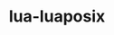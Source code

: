 ---
title: "lua-luaposix"
layout: cache
categories: [package, develop]
meta: {"compilers": ["gcc@11.4.0", "gcc@7.5.0", "intel-oneapi-compilers@2025.1.0"], "num_specs": 67, "num_specs_by_stack": {"e4s-neoverse-v2": 13, "e4s-oneapi": 15, "radiuss": 13, "root": 67, "tutorial": 13}, "oss": ["ubuntu18.04", "ubuntu22.04"], "platforms": ["linux"], "stacks": ["e4s-neoverse-v2", "e4s-oneapi", "radiuss", "root", "tutorial"], "targets": ["neoverse_v2", "x86_64_v3"], "versions": ["36.1"]}
spec_details: [{"compiler": "intel-oneapi-compilers@2025.1.0", "hash": "3au765srmwnt2yw6lohw3j25qt7yajvp", "os": "ubuntu22.04", "platform": "linux", "size": "-", "stacks": ["e4s-oneapi", "root"], "target": "x86_64_v3", "variants": ["build_system=lua"], "versions": ["36.1"]}, {"compiler": "gcc@11.4.0", "hash": "4c2m5yjxr3zpywfrtmfrc6vrxtwbrm2u", "os": "ubuntu22.04", "platform": "linux", "size": "-", "stacks": ["root"], "target": "x86_64_v3", "variants": ["build_system=lua"], "versions": ["36.1"]}, {"compiler": "gcc@7.5.0", "hash": "4faculmyqyywvczq5raizqdj4daydtfk", "os": "ubuntu18.04", "platform": "linux", "size": "-", "stacks": ["radiuss", "root"], "target": "x86_64_v3", "variants": ["build_system=lua"], "versions": ["36.1"]}, {"compiler": "gcc@11.4.0", "hash": "5usde7u2x5fnpmvlctyqwnjjkddwpcoi", "os": "ubuntu22.04", "platform": "linux", "size": "-", "stacks": ["root", "tutorial"], "target": "x86_64_v3", "variants": ["build_system=lua"], "versions": ["36.1"]}, {"compiler": "gcc@7.5.0", "hash": "645wwrkfqbbdfaiddwrfgthmiu3ptfnv", "os": "ubuntu18.04", "platform": "linux", "size": "-", "stacks": ["radiuss", "root"], "target": "x86_64_v3", "variants": ["build_system=lua"], "versions": ["36.1"]}, {"compiler": "gcc@7.5.0", "hash": "657vevkkmme5gtgvjqfhh4fqjvtdw3tw", "os": "ubuntu18.04", "platform": "linux", "size": "-", "stacks": ["radiuss", "root"], "target": "x86_64_v3", "variants": ["build_system=lua"], "versions": ["36.1"]}, {"compiler": "gcc@7.5.0", "hash": "7hon7gm4eu2eifzd6sp6xporlobee4tj", "os": "ubuntu18.04", "platform": "linux", "size": "-", "stacks": ["radiuss", "root"], "target": "x86_64_v3", "variants": ["build_system=lua"], "versions": ["36.1"]}, {"compiler": "gcc@11.4.0", "hash": "ag6vt3mpfo5tckrbqkf3s7gevp7japh6", "os": "ubuntu22.04", "platform": "linux", "size": "-", "stacks": ["root"], "target": "x86_64_v3", "variants": ["build_system=lua"], "versions": ["36.1"]}, {"compiler": "gcc@11.4.0", "hash": "awkuyoegaaymxd2ahamjrtavt5sbd75q", "os": "ubuntu22.04", "platform": "linux", "size": "-", "stacks": ["e4s-neoverse-v2", "root"], "target": "neoverse_v2", "variants": ["build_system=lua"], "versions": ["36.1"]}, {"compiler": "gcc@11.4.0", "hash": "bfoil5rd73vyogwzx7s3q4sfv4yokmce", "os": "ubuntu22.04", "platform": "linux", "size": "-", "stacks": ["root", "tutorial"], "target": "x86_64_v3", "variants": ["build_system=lua"], "versions": ["36.1"]}, {"compiler": "gcc@11.4.0", "hash": "bhfnmniyesifzw4clcchzyx5fi6zoqio", "os": "ubuntu22.04", "platform": "linux", "size": "-", "stacks": ["e4s-neoverse-v2", "root"], "target": "neoverse_v2", "variants": ["build_system=lua"], "versions": ["36.1"]}, {"compiler": "gcc@11.4.0", "hash": "bn4fq5q62g2c3mawv6nyjf7sffli7ivl", "os": "ubuntu22.04", "platform": "linux", "size": "-", "stacks": ["root"], "target": "x86_64_v3", "variants": ["build_system=lua"], "versions": ["36.1"]}, {"compiler": "gcc@7.5.0", "hash": "bt7jcnodiboue3bnzcghgrwhi6g5datq", "os": "ubuntu18.04", "platform": "linux", "size": "-", "stacks": ["radiuss", "root"], "target": "x86_64_v3", "variants": ["build_system=lua"], "versions": ["36.1"]}, {"compiler": "gcc@7.5.0", "hash": "c4kds2krqralsmpunq7m2rvtpfovtid5", "os": "ubuntu18.04", "platform": "linux", "size": "-", "stacks": ["radiuss", "root"], "target": "x86_64_v3", "variants": ["build_system=lua"], "versions": ["36.1"]}, {"compiler": "gcc@7.5.0", "hash": "d3be4rarwlgjp5m54zupip3gwbhmgigg", "os": "ubuntu18.04", "platform": "linux", "size": "-", "stacks": ["radiuss", "root"], "target": "x86_64_v3", "variants": ["build_system=lua"], "versions": ["36.1"]}, {"compiler": "gcc@11.4.0", "hash": "detdprcohtnl7tblcga3fapr55s6w74h", "os": "ubuntu22.04", "platform": "linux", "size": "-", "stacks": ["root", "tutorial"], "target": "x86_64_v3", "variants": ["build_system=lua"], "versions": ["36.1"]}, {"compiler": "gcc@11.4.0", "hash": "dnyfuu6h6juvetu7w7thdrxuybryfvq2", "os": "ubuntu22.04", "platform": "linux", "size": "-", "stacks": ["root"], "target": "x86_64_v3", "variants": ["build_system=lua"], "versions": ["36.1"]}, {"compiler": "gcc@11.4.0", "hash": "dq57b372ok5xdygd273fn27ejb5qzkny", "os": "ubuntu22.04", "platform": "linux", "size": "-", "stacks": ["root", "tutorial"], "target": "x86_64_v3", "variants": ["build_system=lua"], "versions": ["36.1"]}, {"compiler": "gcc@11.4.0", "hash": "drc6iot2g7ph4h7uhu4fvr54ncgj3v7p", "os": "ubuntu22.04", "platform": "linux", "size": "-", "stacks": ["root", "tutorial"], "target": "x86_64_v3", "variants": ["build_system=lua"], "versions": ["36.1"]}, {"compiler": "intel-oneapi-compilers@2025.1.0", "hash": "edwstcfaiuyxekfgs4jyyxsk6nlklu3t", "os": "ubuntu22.04", "platform": "linux", "size": "-", "stacks": ["e4s-oneapi", "root"], "target": "x86_64_v3", "variants": ["build_system=lua"], "versions": ["36.1"]}, {"compiler": "gcc@7.5.0", "hash": "ejtgworul663k6atsfpjhz3eidfqmhih", "os": "ubuntu18.04", "platform": "linux", "size": "-", "stacks": ["radiuss", "root"], "target": "x86_64_v3", "variants": ["build_system=lua"], "versions": ["36.1"]}, {"compiler": "gcc@11.4.0", "hash": "elyxdomi635m6zljfndc5s6i4y2gmwvj", "os": "ubuntu22.04", "platform": "linux", "size": "-", "stacks": ["root"], "target": "x86_64_v3", "variants": ["build_system=lua"], "versions": ["36.1"]}, {"compiler": "gcc@11.4.0", "hash": "f3dfud76c3q5wkvx4vnkxpkdzua2kbcr", "os": "ubuntu22.04", "platform": "linux", "size": "-", "stacks": ["root", "tutorial"], "target": "x86_64_v3", "variants": ["build_system=lua"], "versions": ["36.1"]}, {"compiler": "gcc@11.4.0", "hash": "fspwh3mmz7zzflyieihgrc4a3v2f4i76", "os": "ubuntu22.04", "platform": "linux", "size": "-", "stacks": ["root", "tutorial"], "target": "x86_64_v3", "variants": ["build_system=lua"], "versions": ["36.1"]}, {"compiler": "gcc@11.4.0", "hash": "g7523hv7femcq4cw7szwkgofzvyjtz4h", "os": "ubuntu22.04", "platform": "linux", "size": "-", "stacks": ["root"], "target": "x86_64_v3", "variants": ["build_system=lua"], "versions": ["36.1"]}, {"compiler": "gcc@11.4.0", "hash": "gmi4sx6tkc5vqsethys6gynryckbitas", "os": "ubuntu22.04", "platform": "linux", "size": "-", "stacks": ["root", "tutorial"], "target": "x86_64_v3", "variants": ["build_system=lua"], "versions": ["36.1"]}, {"compiler": "gcc@11.4.0", "hash": "hdreubdd6vjdiack6fpx5psnhjbrxola", "os": "ubuntu22.04", "platform": "linux", "size": "-", "stacks": ["root"], "target": "x86_64_v3", "variants": ["build_system=lua"], "versions": ["36.1"]}, {"compiler": "gcc@11.4.0", "hash": "hi45l6voio3h6ytw35c7w5z2xbnpjnvw", "os": "ubuntu22.04", "platform": "linux", "size": "-", "stacks": ["root", "tutorial"], "target": "x86_64_v3", "variants": ["build_system=lua"], "versions": ["36.1"]}, {"compiler": "intel-oneapi-compilers@2025.1.0", "hash": "hjxzkujr3if67zwxt3huqsu4uuf7zudr", "os": "ubuntu22.04", "platform": "linux", "size": "-", "stacks": ["e4s-oneapi", "root"], "target": "x86_64_v3", "variants": ["build_system=lua"], "versions": ["36.1"]}, {"compiler": "gcc@11.4.0", "hash": "hl3vdkqfxktw5vbmyl4fqtu5uf75qxv7", "os": "ubuntu22.04", "platform": "linux", "size": "-", "stacks": ["root"], "target": "x86_64_v3", "variants": ["build_system=lua"], "versions": ["36.1"]}, {"compiler": "intel-oneapi-compilers@2025.1.0", "hash": "hm7giglqvbc2r4fq4xebi7cimngyg3bi", "os": "ubuntu22.04", "platform": "linux", "size": "-", "stacks": ["e4s-oneapi", "root"], "target": "x86_64_v3", "variants": ["build_system=lua"], "versions": ["36.1"]}, {"compiler": "gcc@7.5.0", "hash": "i2lemb2xsexnuojvuk374cxr465d2vrt", "os": "ubuntu18.04", "platform": "linux", "size": "-", "stacks": ["radiuss", "root"], "target": "x86_64_v3", "variants": ["build_system=lua"], "versions": ["36.1"]}, {"compiler": "gcc@11.4.0", "hash": "ier3eg4oawkmlcrwma66frk4euaui7kt", "os": "ubuntu22.04", "platform": "linux", "size": "-", "stacks": ["e4s-neoverse-v2", "root"], "target": "neoverse_v2", "variants": ["build_system=lua"], "versions": ["36.1"]}, {"compiler": "gcc@7.5.0", "hash": "jp2icwesnobiy2f5aqixmdzsq3zjih7x", "os": "ubuntu18.04", "platform": "linux", "size": "-", "stacks": ["radiuss", "root"], "target": "x86_64_v3", "variants": ["build_system=lua"], "versions": ["36.1"]}, {"compiler": "intel-oneapi-compilers@2025.1.0", "hash": "kiwuchqrzg6ybyfgzgtjfebdprmrpfgi", "os": "ubuntu22.04", "platform": "linux", "size": "-", "stacks": ["e4s-oneapi", "root"], "target": "x86_64_v3", "variants": ["build_system=lua"], "versions": ["36.1"]}, {"compiler": "gcc@11.4.0", "hash": "kkqmtrdxaikzv7yimbpjgbtmzhgozcou", "os": "ubuntu22.04", "platform": "linux", "size": "-", "stacks": ["e4s-neoverse-v2", "root"], "target": "neoverse_v2", "variants": ["build_system=lua"], "versions": ["36.1"]}, {"compiler": "gcc@7.5.0", "hash": "lf2hobk6gxsym456pbwa654wto3evmoi", "os": "ubuntu18.04", "platform": "linux", "size": "-", "stacks": ["radiuss", "root"], "target": "x86_64_v3", "variants": ["build_system=lua"], "versions": ["36.1"]}, {"compiler": "gcc@7.5.0", "hash": "lptqvcxcyacs5nbvk3iqpamazz2kiacy", "os": "ubuntu18.04", "platform": "linux", "size": "-", "stacks": ["radiuss", "root"], "target": "x86_64_v3", "variants": ["build_system=lua"], "versions": ["36.1"]}, {"compiler": "intel-oneapi-compilers@2025.1.0", "hash": "m5xmsh66y6nuswxooj7ejgozvjj5dhni", "os": "ubuntu22.04", "platform": "linux", "size": "-", "stacks": ["e4s-oneapi", "root"], "target": "x86_64_v3", "variants": ["build_system=lua"], "versions": ["36.1"]}, {"compiler": "gcc@11.4.0", "hash": "nqnzdwdhgocxp2sen7rg2iug637kt2h6", "os": "ubuntu22.04", "platform": "linux", "size": "-", "stacks": ["root"], "target": "x86_64_v3", "variants": ["build_system=lua"], "versions": ["36.1"]}, {"compiler": "gcc@11.4.0", "hash": "ofx3olrbzo2j6wb34f5vtiyc2ephfuvp", "os": "ubuntu22.04", "platform": "linux", "size": "-", "stacks": ["root"], "target": "x86_64_v3", "variants": ["build_system=lua"], "versions": ["36.1"]}, {"compiler": "intel-oneapi-compilers@2025.1.0", "hash": "pvtd77nfmrbdjxn2aurkbsqqviywfeuj", "os": "ubuntu22.04", "platform": "linux", "size": "-", "stacks": ["e4s-oneapi", "root"], "target": "x86_64_v3", "variants": ["build_system=lua"], "versions": ["36.1"]}, {"compiler": "gcc@11.4.0", "hash": "q6ayolj6vnb6mhqt7b7zzarxzbzhzkb6", "os": "ubuntu22.04", "platform": "linux", "size": "-", "stacks": ["e4s-neoverse-v2", "root"], "target": "neoverse_v2", "variants": ["build_system=lua"], "versions": ["36.1"]}, {"compiler": "gcc@11.4.0", "hash": "qhx7ift6oqef54abo7t5rrtull7zjwnm", "os": "ubuntu22.04", "platform": "linux", "size": "-", "stacks": ["e4s-neoverse-v2", "root"], "target": "neoverse_v2", "variants": ["build_system=lua"], "versions": ["36.1"]}, {"compiler": "gcc@7.5.0", "hash": "qne55mrfvogcr7ahwp57oi2d2gfy7gk6", "os": "ubuntu18.04", "platform": "linux", "size": "-", "stacks": ["radiuss", "root"], "target": "x86_64_v3", "variants": ["build_system=lua"], "versions": ["36.1"]}, {"compiler": "intel-oneapi-compilers@2025.1.0", "hash": "qy7rlms2svnlcr5ic7heg3thb3nrbc4i", "os": "ubuntu22.04", "platform": "linux", "size": "-", "stacks": ["e4s-oneapi", "root"], "target": "x86_64_v3", "variants": ["build_system=lua"], "versions": ["36.1"]}, {"compiler": "gcc@11.4.0", "hash": "rez6unzin6ofiwyie3zuraz2s7iyjdql", "os": "ubuntu22.04", "platform": "linux", "size": "-", "stacks": ["e4s-neoverse-v2", "root"], "target": "neoverse_v2", "variants": ["build_system=lua"], "versions": ["36.1"]}, {"compiler": "intel-oneapi-compilers@2025.1.0", "hash": "rokva3dm7haumd26alt3ovyzxypf2mpn", "os": "ubuntu22.04", "platform": "linux", "size": "-", "stacks": ["e4s-oneapi", "root"], "target": "x86_64_v3", "variants": ["build_system=lua"], "versions": ["36.1"]}, {"compiler": "gcc@11.4.0", "hash": "rxcw2nbdj7ee55ccfwi3j55aqrdwl5oa", "os": "ubuntu22.04", "platform": "linux", "size": "-", "stacks": ["root", "tutorial"], "target": "x86_64_v3", "variants": ["build_system=lua"], "versions": ["36.1"]}, {"compiler": "gcc@11.4.0", "hash": "sg7i3jmbbl6brn5ypapwb3hzqfanv56z", "os": "ubuntu22.04", "platform": "linux", "size": "-", "stacks": ["root", "tutorial"], "target": "x86_64_v3", "variants": ["build_system=lua"], "versions": ["36.1"]}, {"compiler": "gcc@11.4.0", "hash": "snpvwvwbre36epfpy6krh4pf72jljh5a", "os": "ubuntu22.04", "platform": "linux", "size": "-", "stacks": ["root"], "target": "x86_64_v3", "variants": ["build_system=lua"], "versions": ["36.1"]}, {"compiler": "gcc@11.4.0", "hash": "sxyqprho743qsop3bywju5xuiw6kr7fc", "os": "ubuntu22.04", "platform": "linux", "size": "-", "stacks": ["e4s-neoverse-v2", "root"], "target": "neoverse_v2", "variants": ["build_system=lua"], "versions": ["36.1"]}, {"compiler": "gcc@11.4.0", "hash": "t4byihg4fqftgrkq5nkzxra7slvd6avw", "os": "ubuntu22.04", "platform": "linux", "size": "-", "stacks": ["root", "tutorial"], "target": "x86_64_v3", "variants": ["build_system=lua"], "versions": ["36.1"]}, {"compiler": "intel-oneapi-compilers@2025.1.0", "hash": "th3l2lj3c2rjdux6bgii42szb4opcs7a", "os": "ubuntu22.04", "platform": "linux", "size": "-", "stacks": ["e4s-oneapi", "root"], "target": "x86_64_v3", "variants": ["build_system=lua"], "versions": ["36.1"]}, {"compiler": "gcc@11.4.0", "hash": "tozrsfaa6q6ptcts62sx4y6zbiwth53y", "os": "ubuntu22.04", "platform": "linux", "size": "-", "stacks": ["root", "tutorial"], "target": "x86_64_v3", "variants": ["build_system=lua"], "versions": ["36.1"]}, {"compiler": "intel-oneapi-compilers@2025.1.0", "hash": "tpq6zxzbnevmw4as427dneiruzq6phfc", "os": "ubuntu22.04", "platform": "linux", "size": "-", "stacks": ["e4s-oneapi", "root"], "target": "x86_64_v3", "variants": ["build_system=lua"], "versions": ["36.1"]}, {"compiler": "gcc@11.4.0", "hash": "txpo3aoypfostm23k76wn5pbchlypwup", "os": "ubuntu22.04", "platform": "linux", "size": "-", "stacks": ["e4s-neoverse-v2", "root"], "target": "neoverse_v2", "variants": ["build_system=lua"], "versions": ["36.1"]}, {"compiler": "gcc@11.4.0", "hash": "u347zeugj6hy52n7gkosr33tj65r36xy", "os": "ubuntu22.04", "platform": "linux", "size": "-", "stacks": ["root"], "target": "x86_64_v3", "variants": ["build_system=lua"], "versions": ["36.1"]}, {"compiler": "intel-oneapi-compilers@2025.1.0", "hash": "u7jkmp4vj3opm3g6ag6s7ed2zmgbhvgl", "os": "ubuntu22.04", "platform": "linux", "size": "-", "stacks": ["e4s-oneapi", "root"], "target": "x86_64_v3", "variants": ["build_system=lua"], "versions": ["36.1"]}, {"compiler": "intel-oneapi-compilers@2025.1.0", "hash": "vfybozxf6il6qv2ihqlx4mizcea4niou", "os": "ubuntu22.04", "platform": "linux", "size": "-", "stacks": ["e4s-oneapi", "root"], "target": "x86_64_v3", "variants": ["build_system=lua"], "versions": ["36.1"]}, {"compiler": "intel-oneapi-compilers@2025.1.0", "hash": "wdaxg44wzvxccsypqeuxx62x43webug7", "os": "ubuntu22.04", "platform": "linux", "size": "-", "stacks": ["e4s-oneapi", "root"], "target": "x86_64_v3", "variants": ["build_system=lua"], "versions": ["36.1"]}, {"compiler": "gcc@11.4.0", "hash": "wwg74mlifmi2cjyqwqra2fis2tmwg33v", "os": "ubuntu22.04", "platform": "linux", "size": "-", "stacks": ["e4s-neoverse-v2", "root"], "target": "neoverse_v2", "variants": ["build_system=lua"], "versions": ["36.1"]}, {"compiler": "gcc@11.4.0", "hash": "x3zpf23deh7bjorhkeqhvjjih7lbrizt", "os": "ubuntu22.04", "platform": "linux", "size": "-", "stacks": ["e4s-neoverse-v2", "root"], "target": "neoverse_v2", "variants": ["build_system=lua"], "versions": ["36.1"]}, {"compiler": "gcc@11.4.0", "hash": "y3cgn63y3kp7pl2cvonudgvpwhu2xdtr", "os": "ubuntu22.04", "platform": "linux", "size": "-", "stacks": ["e4s-neoverse-v2", "root"], "target": "neoverse_v2", "variants": ["build_system=lua"], "versions": ["36.1"]}, {"compiler": "intel-oneapi-compilers@2025.1.0", "hash": "yfgni3ojjfvztqbsqt2jidqsw6equ3ok", "os": "ubuntu22.04", "platform": "linux", "size": "-", "stacks": ["e4s-oneapi", "root"], "target": "x86_64_v3", "variants": ["build_system=lua"], "versions": ["36.1"]}, {"compiler": "gcc@11.4.0", "hash": "yjbmiouyowp7oterrz3p5t4sx4vcazo6", "os": "ubuntu22.04", "platform": "linux", "size": "-", "stacks": ["root"], "target": "x86_64_v3", "variants": ["build_system=lua"], "versions": ["36.1"]}, {"compiler": "gcc@11.4.0", "hash": "zvdgln2i3qy2nba6weeg6k3wox4wdhhj", "os": "ubuntu22.04", "platform": "linux", "size": "-", "stacks": ["e4s-neoverse-v2", "root"], "target": "neoverse_v2", "variants": ["build_system=lua"], "versions": ["36.1"]}]
---